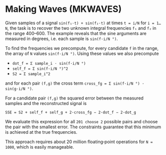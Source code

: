 # Making Waves (MKWAVES)

Given samples of a signal `sin(f₁·t) + sin(f₂·t)` at times `t = i/N` for
`i = 1…N`, the task is to recover the two unknown integral frequencies
`f₁` and `f₂` in the range 400–600.  The example reveals that the sine
arguments are measured in degrees, i.e. each sample is
`sin(f·i/N °)`.

To find the frequencies we precompute, for every candidate `f` in the
range, the array of `N` values `sin(f·i/N °)`.  Using these values we also
precompute

* `dot_f = Σ sample_i · sin(f·i/N °)`
* `self_f = Σ sin(f·i/N °)^2`
* `S2 = Σ sample_i^2`

and for each pair `(f,g)` the cross term
`cross_fg = Σ sin(f·i/N °) · sin(g·i/N °)`.

For a candidate pair `(f,g)` the squared error between the measured
samples and the reconstructed signal is

```
SSE = S2 + self_f + self_g + 2·cross_fg − 2·dot_f − 2·dot_g
```

We evaluate this expression for all `201 choose 2` possible pairs and
choose the pair with the smallest error.  The constraints guarantee that
this minimum is achieved at the true frequencies.

This approach requires about 20 million floating‑point operations for
`N = 1000`, which is easily manageable.

